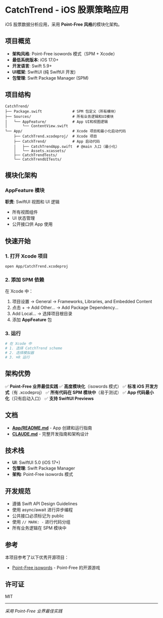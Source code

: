 # CatchTrend - iOS 股票策略应用

iOS 股票数据分析应用，采用 **Point-Free 风格**的模块化架构。

## 项目概览

- **架构风格**: Point-Free isowords 模式（SPM + Xcode）
- **最低系统版本**: iOS 17.0+
- **开发语言**: Swift 5.9+
- **UI框架**: SwiftUI (纯 SwiftUI 开发)
- **包管理**: Swift Package Manager (SPM)

## 项目结构

```
CatchTrend/
├── Package.swift              # SPM 包定义（所有模块）
├── Sources/                   # 所有业务逻辑和UI模块
│   └── AppFeature/            # App UI和视图逻辑
│       └── ContentView.swift
└── App/                       # Xcode 项目和最小化启动代码
    ├── CatchTrend.xcodeproj/  # Xcode 项目
    ├── CatchTrend/            # App 启动代码
    │   ├── CatchTrendApp.swift  # @main 入口（最小化）
    │   └── Assets.xcassets/
    ├── CatchTrendTests/
    └── CatchTrendUITests/
```

## 模块化架构

### AppFeature 模块
**职责**: SwiftUI 视图和 UI 逻辑
- 所有视图组件
- UI 状态管理
- 公开接口供 App 使用

## 快速开始

### 1. 打开 Xcode 项目

```bash
open App/CatchTrend.xcodeproj
```

### 2. 添加 SPM 依赖

在 Xcode 中：
1. 项目设置 -> General -> Frameworks, Libraries, and Embedded Content
2. 点击 + -> Add Other... -> Add Package Dependency...
3. Add Local... -> 选择项目根目录
4. 添加 **AppFeature** 包

### 3. 运行

```bash
# 在 Xcode 中
# 1. 选择 CatchTrend scheme
# 2. 选择模拟器
# 3. ⌘R 运行
```

## 架构优势

✅ **Point-Free 业界最佳实践**
✅ **高度模块化**（isowords 模式）
✅ **标准 iOS 开发方式**（有 .xcodeproj）
✅ **所有代码在 SPM 模块中**（易于测试）
✅ **App 代码最小化**（只有启动入口）
✅ **支持 SwiftUI Previews**

## 文档

- **[App/README.md](App/README.md)** - App 创建和运行指南
- **[CLAUDE.md](CLAUDE.md)** - 完整开发指南和架构设计

## 技术栈

- **UI**: SwiftUI 5.0 (iOS 17+)
- **包管理**: Swift Package Manager
- **架构**: Point-Free isowords 模式

## 开发规范

- 遵循 Swift API Design Guidelines
- 使用 async/await 进行异步编程
- 公共接口必须标记为 public
- 使用 `// MARK: -` 进行代码分组
- 所有业务逻辑在 SPM 模块中

## 参考

本项目参考了以下优秀开源项目：
- [Point-Free isowords](https://github.com/pointfreeco/isowords) - Point-Free 的开源游戏

## 许可证

MIT

---

*采用 Point-Free 业界最佳实践*